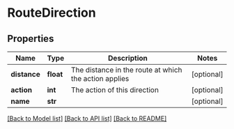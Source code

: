 # RouteDirection

## Properties
Name | Type | Description | Notes
------------ | ------------- | ------------- | -------------
**distance** | **float** | The distance in the route at which the action applies | [optional] 
**action** | **int** | The action of this direction | [optional] 
**name** | **str** |  | [optional] 

[[Back to Model list]](../README.md#documentation-for-models) [[Back to API list]](../README.md#documentation-for-api-endpoints) [[Back to README]](../README.md)


